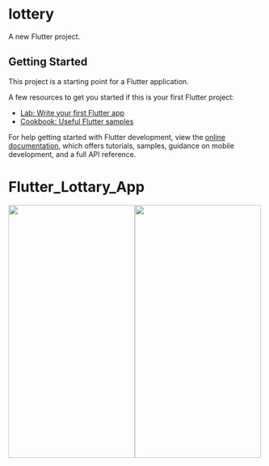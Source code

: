 # lottery

A new Flutter project.

## Getting Started

This project is a starting point for a Flutter application.

A few resources to get you started if this is your first Flutter project:

- [Lab: Write your first Flutter app](https://docs.flutter.dev/get-started/codelab)
- [Cookbook: Useful Flutter samples](https://docs.flutter.dev/cookbook)

For help getting started with Flutter development, view the
[online documentation](https://docs.flutter.dev/), which offers tutorials,
samples, guidance on mobile development, and a full API reference.
# Flutter_Lottary_App
<div style="display:flex; flex-direction:row">
<img src="https://user-images.githubusercontent.com/57596726/192638909-57027633-9715-4b0f-98b1-122f0a1e829d.jpeg" width=250 height=500>
<img src="https://user-images.githubusercontent.com/57596726/192638914-b888f08a-1036-4aac-966a-8bc8c02e34d9.jpeg" width=250 height=500>
</div>
